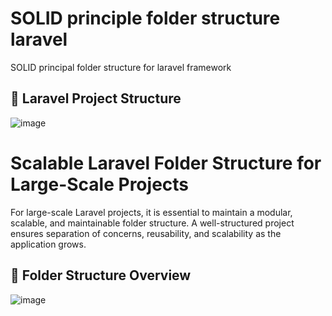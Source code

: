 # SOLID principle folder structure laravel
SOLID principal folder structure for laravel framework

## 📂 Laravel Project Structure

![image](https://github.com/user-attachments/assets/7362a7f6-198f-45c1-a4b7-a822221b8a3f)


# Scalable Laravel Folder Structure for Large-Scale Projects
For large-scale Laravel projects, it is essential to maintain a modular, scalable, and maintainable folder structure. A well-structured project ensures separation of concerns, reusability, and scalability as the application grows.

## 📂 Folder Structure Overview

![image](https://github.com/user-attachments/assets/15b46393-8883-43d4-8545-a99dae5c9c91)

